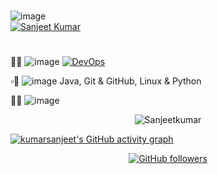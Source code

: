 #
![image](https://user-images.githubusercontent.com/89514486/155876450-da698c96-3156-4ab8-ba33-8c7f7f211a60.png)             
<a href="https://github.com/Kumarsanjeet1">
         <img alt="Sanjeet Kumar" src="https://user-images.githubusercontent.com/89514486/155876155-3b0c8dbc-713d-4f68-92e0-ca0aa216095e.png">  </a>
     
#
🔹🌱 ![image](https://user-images.githubusercontent.com/89514486/155875478-9273a071-a655-45eb-9a96-8bf58af593b5.png) <a href="https://github.com/Kumarsanjeet1/DevOps"><img alt="DevOps" src="https://user-images.githubusercontent.com/89514486/155875418-79ab5e50-4a7a-4125-8ba5-66836195c9a5.png" > </a>


▫️🔭 ![image](https://user-images.githubusercontent.com/89514486/155875647-a13a5b05-77b2-4921-bf7e-ad60f112ab39.png) Java, Git & GitHub, Linux & Python 

🔸🤔 ![image](https://user-images.githubusercontent.com/89514486/155876645-de9ff14c-4178-430e-bb30-cb32108e6f8f.png)





<div align="center">
<p><img align="center" src="https://github-readme-streak-stats.herokuapp.com/?user=kumarsanjeet1&theme=dark" alt="Sanjeetkumar" /></p>
  </div>

[![kumarsanjeet's GitHub activity graph](https://activity-graph.herokuapp.com/graph?username=kumarsanjeet1&theme=xcode)](https://git.io/kumarsanjeet1)
<div align = "center">

[![GitHub followers](https://img.shields.io/github/followers/kumarsanjeet1.svg?style=social&label=Follow)](https://github.com/kumarsanjeet1?tab=followers)

</div>

